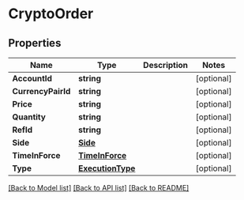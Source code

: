 # CryptoOrder

## Properties

Name | Type | Description | Notes
------------ | ------------- | ------------- | -------------
**AccountId** | **string** |  | [optional] 
**CurrencyPairId** | **string** |  | [optional] 
**Price** | **string** |  | [optional] 
**Quantity** | **string** |  | [optional] 
**RefId** | **string** |  | [optional] 
**Side** | [**Side**](Side.md) |  | [optional] 
**TimeInForce** | [**TimeInForce**](TimeInForce.md) |  | [optional] 
**Type** | [**ExecutionType**](ExecutionType.md) |  | [optional] 

[[Back to Model list]](../README.md#documentation-for-models) [[Back to API list]](../README.md#documentation-for-api-endpoints) [[Back to README]](../README.md)


